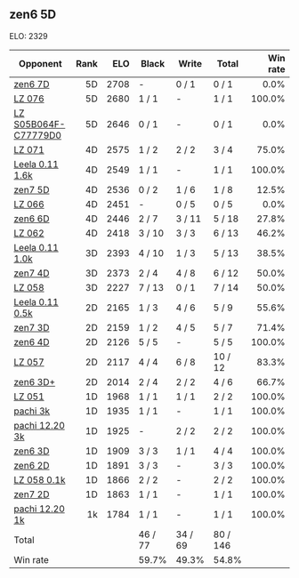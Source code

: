 ## zen6 5D ##

ELO: 2329

Opponent | Rank | ELO | Black | Write | Total | Win rate
---------|-----:|----:|-------|-------|-------|-------:
[zen6 7D](zen6%207D.md) | 5D | 2708 | - | 0 / 1 | 0 / 1 | 0.0%
[LZ 076](LZ%20076.md) | 5D | 2680 | 1 / 1 | - | 1 / 1 | 100.0%
[LZ S05B064F-C77779D0](LZ%20S05B064F-C77779D0.md) | 5D | 2646 | 0 / 1 | - | 0 / 1 | 0.0%
[LZ 071](LZ%20071.md) | 4D | 2575 | 1 / 2 | 2 / 2 | 3 / 4 | 75.0%
[Leela 0.11 1.6k](Leela%200.11%201.6k.md) | 4D | 2549 | 1 / 1 | - | 1 / 1 | 100.0%
[zen7 5D](zen7%205D.md) | 4D | 2536 | 0 / 2 | 1 / 6 | 1 / 8 | 12.5%
[LZ 066](LZ%20066.md) | 4D | 2451 | - | 0 / 5 | 0 / 5 | 0.0%
[zen6 6D](zen6%206D.md) | 4D | 2446 | 2 / 7 | 3 / 11 | 5 / 18 | 27.8%
[LZ 062](LZ%20062.md) | 4D | 2418 | 3 / 10 | 3 / 3 | 6 / 13 | 46.2%
[Leela 0.11 1.0k](Leela%200.11%201.0k.md) | 3D | 2393 | 4 / 10 | 1 / 3 | 5 / 13 | 38.5%
[zen7 4D](zen7%204D.md) | 3D | 2373 | 2 / 4 | 4 / 8 | 6 / 12 | 50.0%
[LZ 058](LZ%20058.md) | 3D | 2227 | 7 / 13 | 0 / 1 | 7 / 14 | 50.0%
[Leela 0.11 0.5k](Leela%200.11%200.5k.md) | 2D | 2165 | 1 / 3 | 4 / 6 | 5 / 9 | 55.6%
[zen7 3D](zen7%203D.md) | 2D | 2159 | 1 / 2 | 4 / 5 | 5 / 7 | 71.4%
[zen6 4D](zen6%204D.md) | 2D | 2126 | 5 / 5 | - | 5 / 5 | 100.0%
[LZ 057](LZ%20057.md) | 2D | 2117 | 4 / 4 | 6 / 8 | 10 / 12 | 83.3%
[zen6 3D+](zen6%203D+.md) | 2D | 2014 | 2 / 4 | 2 / 2 | 4 / 6 | 66.7%
[LZ 051](LZ%20051.md) | 1D | 1968 | 1 / 1 | 1 / 1 | 2 / 2 | 100.0%
[pachi 3k](pachi%203k.md) | 1D | 1935 | 1 / 1 | - | 1 / 1 | 100.0%
[pachi 12.20 3k](pachi%2012.20%203k.md) | 1D | 1925 | - | 2 / 2 | 2 / 2 | 100.0%
[zen6 3D](zen6%203D.md) | 1D | 1909 | 3 / 3 | 1 / 1 | 4 / 4 | 100.0%
[zen6 2D](zen6%202D.md) | 1D | 1891 | 3 / 3 | - | 3 / 3 | 100.0%
[LZ 058 0.1k](LZ%20058%200.1k.md) | 1D | 1866 | 2 / 2 | - | 2 / 2 | 100.0%
[zen7 2D](zen7%202D.md) | 1D | 1863 | 1 / 1 | - | 1 / 1 | 100.0%
[pachi 12.20 1k](pachi%2012.20%201k.md) | 1k | 1784 | 1 / 1 | - | 1 / 1 | 100.0%
Total | | | 46 / 77 | 34 / 69 | 80 / 146 | 
Win rate| | | 59.7% | 49.3% | 54.8% | 
